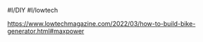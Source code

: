 #I/DIY #I/lowtech

https://www.lowtechmagazine.com/2022/03/how-to-build-bike-generator.html#maxpower
